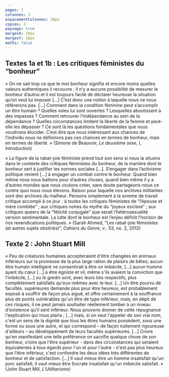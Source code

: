 ```yaml
---
pages: 1
colonnes: 3
espacementColonnes: 30px
copies: 3
paysage: true
margesX: 10px
margesY: 10px
maths: false
---
```



## Textes 1a et 1b  : Les critiques féministes du “bonheur”
« On ne sait trop ce que le mot bonheur signifie et encore moins quelles valeurs authentiques il recouvre ; il n’y a aucune possibilité de mesurer le bonheur d’autrui et il est toujours facile de déclarer heureuse la situation qu’on veut lui imposer […] C’est donc une notion à laquelle nous ne nous référerons pas. […] Comment dans la condition féminine peut s’accomplir un être humain ? Quelles voies lui sont ouvertes ? Lesquelles aboutissent à des impasses ? Comment retrouver l’indépendance au sein de la dépendance ? Quelles circonstances limitent la liberté de la femme et peut-elle les dépasser ? Ce sont là les questions fondamentales que nous voudrions élucider. C’est dire que nous intéressant aux chances de l’individu nous ne définirons pas ces chances en termes de bonheur, mais en termes de liberté. » (Simone de Beauvoir, _Le deuxième sexe_, I, Introduction)

« La figure de la rabat-joie féministe prend tout son sens si nous la situons dans le contexte des critiques féministes du bonheur, de la manière dont le bonheur sert à justifier les normes sociales […]. S’engager dans l’activisme politique revient […] à engager un combat contre le bonheur. Quand bien même nous nous battons pour d’autres choses, quand bien même il y a d’autres mondes que nous voulons créer, sans doute partageons-nous ce contre quoi nous nous élevons. Raison pour laquelle nos archives militantes sont des archives du malheur. Pensons simplement à la somme de travail critique accompli à ce jour : à toutes les critiques féministes de “l’épouse et mère comblée” ; aux critiques noires du mythe du “joyeux esclave” ; aux critiques queers de la “félicité conjugale” que serait l’hétérosexualité version sentimentale. La lutte dont le bonheur est l’enjeu définit l’horizon de nos revendications politiques. » (Sarah Ahmed, “Les rabat-joie féministes (et autres sujets obstinés)”, _Cahiers du Genre_, v.. 53, no. 2, 2012)

## Texte 2 : John Stuart Mill
« Peu de créatures humaines accepteraient d'être changées en animaux inférieurs sur la promesse de la plus large ration de plaisirs de bêtes; aucun être humain intelligent ne consentirait à être un imbécile, […] aucun homme ayant du cœur […] à être égoïste et vil, même s'ils avaient la conviction que l'imbécile, […] ou le gredin sont, avec leurs lots respectifs, plus complètement satisfaits qu'eux-mêmes avec le leur. […] Un être pourvu de facultés. supérieures demande plus pour être heureux, est probablement exposé à souffrir de façon plus aiguë, et offre certainement à la souffrance plus de points vulnérables qu'un être de type inférieur, mais, en dépit de ces risques, il ne peut jamais souhaiter réellement tomber à un niveau d'existence qu'il sent inférieur. Nous pouvons donner de cette répugnance l'explication qui nous plaira ; […] mais, si on veut l'appeler de son vrai nom, c'est un sens de la dignité que tous les êtres humains possèdent, sous une forme ou sous une autre, et qui correspond – de façon nullement rigoureuse d'ailleurs – au développement de leurs facultés supérieures. […] Croire qu'en manifestant une telle préférence on sacrifie quelque chose de son bonheur, croire que l'être supérieur - dans des circonstances qui seraient équivalentes à tous égards pour l'un et pour l'autre - n'est pas plus heureux que l'être inférieur, c'est confondre les deux idées très différentes de bonheur et de satisfaction. […] Il vaut mieux être un homme insatisfait qu'un porc satisfait; il vaut mieux être Socrate insatisfait qu'un imbécile satisfait. » (John Stuart Mill, _L'Utilitarisme_)
